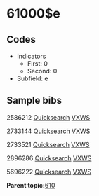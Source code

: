 # 61000$e

## Codes

-   Indicators
    -   First: 0
    -   Second: 0
-   Subfield: e

## Sample bibs

2586212 [Quicksearch](https://search.library.yale.edu/catalog/2586212) [VXWS](http://prodorbis.library.yale.edu:7014/vxws/GetHoldingsService?bibId=2586212)

2733144 [Quicksearch](https://search.library.yale.edu/catalog/2733144) [VXWS](http://prodorbis.library.yale.edu:7014/vxws/GetHoldingsService?bibId=2733144)

2733521 [Quicksearch](https://search.library.yale.edu/catalog/2733521) [VXWS](http://prodorbis.library.yale.edu:7014/vxws/GetHoldingsService?bibId=2733521)

2896286 [Quicksearch](https://search.library.yale.edu/catalog/2896286) [VXWS](http://prodorbis.library.yale.edu:7014/vxws/GetHoldingsService?bibId=2896286)

5696222 [Quicksearch](https://search.library.yale.edu/catalog/5696222) [VXWS](http://prodorbis.library.yale.edu:7014/vxws/GetHoldingsService?bibId=5696222)

**Parent topic:**[610](../../tags/610/610.md)

